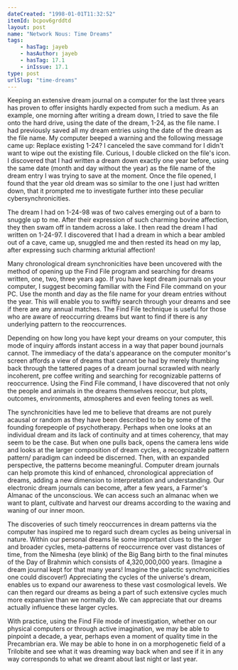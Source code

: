 ```yaml
---
dateCreated: "1998-01-01T11:32:52"
itemId: bcpov6grddtd
layout: post
name: "Network Nous: Time Dreams"
tags:
    - hasTag: jayeb
    - hasAuthor: jayeb
    - hasTag: 17.1
    - inIssue: 17.1
type: post
urlSlug: "time-dreams"
---
```


Keeping an extensive dream journal on a computer for the last three years has proven to offer insights hardly expected from such a medium. As an example, one morning after writing a dream down, I tried to save the file onto the hard drive, using the date of the dream, 1-24, as the file name. I had previously saved all my dream entries using the date of the dream as the file name. My computer beeped a warning and the following message came up: Replace existing 1-24? I canceled the save command for I didn't want to wipe out the existing file. Curious, I double clicked on the file's icon. I discovered that I had written a dream down exactly one year before, using the same date (month and day without the year) as the file name of the dream entry I was trying to save at the moment. Once the file opened, I found that the year old dream was so similar to the one I just had written down, that it prompted me to investigate further into these peculiar cybersynchronicities.

The dream I had on 1-24-98 was of two calves emerging out of a barn to snuggle up to me. After their expression of such charming bovine affection, they then swam off in tandem across a lake. I then read the dream I had written on 1-24-97. I discovered that I had a dream in which a bear ambled out of a cave, came up, snuggled me and then rested its head on my lap, after expressing such charming arkturial affection!

Many chronological dream synchronicities have been uncovered with the method of opening up the Find File program and searching for dreams written, one, two, three years ago. If you have kept dream journals on your computer, I suggest becoming familiar with the Find File command on your PC. Use the month and day as the file name for your dream entries without the year. This will enable you to swiftly search through your dreams and see if there are any annual matches. The Find File technique is useful for those who are aware of reoccurring dreams but want to find if there is any underlying pattern to the reoccurrences.

Depending on how long you have kept your dreams on your computer, this mode of inquiry affords instant access in a way that paper bound journals cannot. The immediacy of the data's appearance on the computer monitor's screen affords a view of dreams that cannot be had by merely thumbing back through the tattered pages of a dream journal scrawled with nearly incoherent, pre coffee writing and searching for recognizable patterns of reoccurrence. Using the Find File command, I have discovered that not only the people and animals in the dreams themselves reoccur, but plots, outcomes, environments, atmospheres and even feeling tones as well.

The synchronicities have led me to believe that dreams are not purely acausal or random as they have been described to be by some of the founding forepeople of psychotherapy. Perhaps when one looks at an individual dream and its lack of continuity and at times coherency, that may seem to be the case. But when one pulls back, opens the camera lens wide and looks at the larger composition of dream cycles, a recognizable pattern pattern/ paradigm can indeed be discerned. Then, with an expanded perspective, the patterns become meaningful. Computer dream journals can help promote this kind of enhanced, chronological appreciation of dreams, adding a new dimension to interpretation and understanding. Our electronic dream journals can become, after a few years, a Farmer's Almanac of the unconscious. We can access such an almanac when we want to plant, cultivate and harvest our dreams according to the waxing and waning of our inner moon.

The discoveries of such timely reoccurrences in dream patterns via the computer has inspired me to regard such dream cycles as being universal in nature. Within our personal dreams lie some important clues to the larger and broader cycles, meta-patterns of reoccurrence over vast distances of time, from the Nimesha (eye blink) of the Big Bang birth to the final minutes of the Day of Brahmin which consists of 4,320,000,000 years. (Imagine a dream journal kept for that many years! Imagine the galactic synchronicities one could discover!) Appreciating the cycles of the universe's dream, enables us to expand our awareness to these vast cosmological levels. We can then regard our dreams as being a part of such extensive cycles much more expansive than we normally do. We can appreciate that our dreams actually influence these larger cycles.

With practice, using the Find File mode of investigation, whether on our physical computers or through active imagination, we may be able to pinpoint a decade, a year, perhaps even a moment of quality time in the Precambrian era. We may be able to hone in on a morphogenetic field of a Trilobite and see what it was dreaming way back when and see if it in any way corresponds to what we dreamt about last night or last year.
